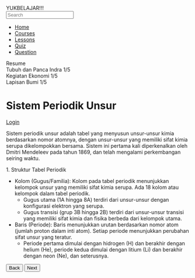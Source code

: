 <html lang="en">
<head>
    <meta charset="UTF-8">
    <meta name="viewport" content="width=device-width, initial-scale=1.0">
    <title>Sistem Periodik Unsur</title>
    <script src="https://cdn.tailwindcss.com"></script>
    <link rel="stylesheet" href="https://cdnjs.cloudflare.com/ajax/libs/font-awesome/5.15.3/css/all.min.css">
</head>
<body class="bg-gray-100">
    <div class="flex h-screen">
        <!-- Sidebar -->
        <div class="w-1/4 bg-white p-4">
            <div class="text-2xl font-bold mb-4">YUKBELAJAR!!!</div>
            <div class="relative mb-4">
                <input type="text" class="w-full p-2 border rounded" placeholder="Search">
                <i class="fas fa-search absolute top-3 right-3 text-gray-400"></i>
            </div>
            <nav class="mb-4">
                <ul>
                    <li class="mb-2"><a href="#" class="text-gray-700">Home</a></li>
                    <li class="mb-2"><a href="#" class="text-cyan-500">Courses</a></li>
                    <li class="mb-2"><a href="#" class="text-gray-700">Lessons</a></li>
                    <li class="mb-2"><a href="#" class="text-gray-700">Quiz</a></li>
                    <li class="mb-2"><a href="#" class="text-gray-700">Question</a></li>
                </ul>
            </nav>
            <div>
                <div class="font-bold mb-2">Resume</div>
                <div class="mb-2">
                    <div class="flex justify-between text-gray-700">
                        <span>Tubuh dan Panca Indra</span>
                        <span>1/5</span>
                    </div>
                    <div class="w-full bg-gray-200 rounded-full h-2.5 mb-2">
                        <div class="bg-cyan-500 h-2.5 rounded-full" style="width: 10%"></div>
                    </div>
                </div>
                <div class="mb-2">
                    <div class="flex justify-between text-gray-700">
                        <span>Kegiatan Ekonomi</span>
                        <span>1/5</span>
                    </div>
                    <div class="w-full bg-gray-200 rounded-full h-2.5 mb-2">
                        <div class="bg-cyan-500 h-2.5 rounded-full" style="width: 10%"></div>
                    </div>
                </div>
                <div class="mb-2">
                    <div class="flex justify-between text-gray-700">
                        <span>Lapisan Bumi</span>
                        <span>1/5</span>
                    </div>
                    <div class="w-full bg-gray-200 rounded-full h-2.5 mb-2">
                        <div class="bg-cyan-500 h-2.5 rounded-full" style="width: 10%"></div>
                    </div>
                </div>
            </div>
        </div>
        <!-- Main Content -->
        <div class="flex-1 p-6">
            <div class="flex justify-between items-center mb-6">
                <h1 class="text-2xl font-bold">Sistem Periodik Unsur</h1>
                <div class="flex items-center space-x-4">
                    <i class="fas fa-bell text-gray-500"></i>
                    <i class="fas fa-user-circle text-gray-500"></i>
                    <a href="#" class="text-gray-700">Login</a>
                </div>
            </div>
            <div class="bg-gradient-to-r from-gray-200 to-cyan-200 p-6 rounded-lg shadow-md">
                <p class="mb-4">
                    Sistem periodik unsur adalah tabel yang menyusun unsur-unsur kimia berdasarkan nomor atomnya, dengan unsur-unsur yang memiliki sifat kimia serupa dikelompokkan bersama. Sistem ini pertama kali diperkenalkan oleh Dmitri Mendeleev pada tahun 1869, dan telah mengalami perkembangan seiring waktu.
                </p>
                <p class="mb-4">
                    1. Struktur Tabel Periodik
                    <ul class="list-disc list-inside">
                        <li>Kolom (Gugus/Familia): Kolom pada tabel periodik menunjukkan kelompok unsur yang memiliki sifat kimia serupa. Ada 18 kolom atau kelompok dalam tabel periodik.
                            <ul class="list-disc list-inside ml-4">
                                <li>Gugus utama (1A hingga 8A) terdiri dari unsur-unsur dengan konfigurasi elektron yang serupa.</li>
                                <li>Gugus transisi (grup 3B hingga 2B) terdiri dari unsur-unsur transisi yang memiliki sifat kimia dan fisika berbeda dari kelompok utama.</li>
                            </ul>
                        </li>
                        <li>Baris (Periode): Baris menunjukkan urutan berdasarkan nomor atom (jumlah proton dalam inti atom). Setiap periode menunjukkan perubahan sifat unsur yang teratur.
                            <ul class="list-disc list-inside ml-4">
                                <li>Periode pertama dimulai dengan hidrogen (H) dan berakhir dengan helium (He), periode kedua dimulai dengan litium (Li) dan berakhir dengan neon (Ne), dan seterusnya.</li>
                            </ul>
                        </li>
                    </ul>
                </p>
                <div class="flex justify-between">
                    <button class="bg-blue-600 text-white px-4 py-2 rounded">Back</button>
                    <button class="bg-blue-600 text-white px-4 py-2 rounded">Next</button>
                </div>
            </div>
        </div>
    </div>
</body>
</html>
